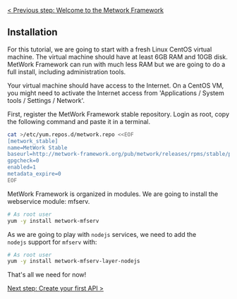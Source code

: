 [< Previous step: Welcome to the Metwork Framework](./index.md)

## Installation

For this tutorial, we are going to start with a fresh Linux CentOS virtual machine. The virtual machine should have at least 6GB RAM and 10GB disk. MetWork Framework can run with much less RAM but we are going to do a full install, including administration tools.

Your virtual machine should have access to the Internet. On a CentOS VM, you might need to activate the Internet access from 'Applications / System tools / Settings / Network'.

First, register the MetWork Framework stable repository. Login as root, copy the following command and paste it in a terminal.

``` bash
cat >/etc/yum.repos.d/metwork.repo <<EOF
[metwork_stable]
name=MetWork Stable
baseurl=http://metwork-framework.org/pub/metwork/releases/rpms/stable/portable/
gpgcheck=0
enabled=1
metadata_expire=0
EOF
```

MetWork Framework is organized in modules. We are going to install the webservice module: mfserv.

``` bash
# As root user
yum -y install metwork-mfserv
```

As we are going to play with `nodejs` services, we need to add the `nodejs` support for `mfserv` with:

``` bash
# As root user
yum -y install metwork-mfserv-layer-nodejs
```

That's all we need for now!

[Next step: Create your first API >](./2_first_api.md)
